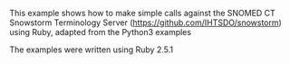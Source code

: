 This example shows how to make simple calls against the SNOMED CT Snowstorm Terminology Server (https://github.com/IHTSDO/snowstorm) using Ruby, adapted from the Python3 examples

The examples were written using Ruby 2.5.1
